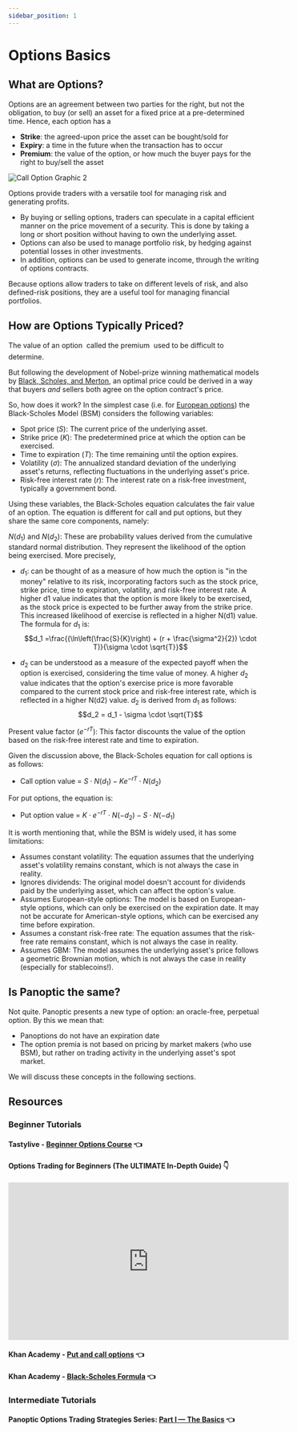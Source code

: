 ```yaml
---
sidebar_position: 1
---
```


# Options Basics

## What are Options?

Options are an agreement between two parties for the right, but not the obligation, to buy (or sell) an asset for a fixed price at a pre-determined time.
Hence, each option has a
- **Strike**: the agreed-upon price the asset can be bought/sold for
- **Expiry**: a time in the future when the transaction has to occur
- **Premium**: the value of the option, or how much the buyer pays for the right to buy/sell the asset

![Call Option Graphic 2](https://user-images.githubusercontent.com/62954565/229671202-9daac42f-aa08-4ae6-8388-7fca2e05eb31.png)

Options provide traders with a versatile tool for managing risk and generating profits.
- By buying or selling options, traders can speculate in a capital efficient manner on the price movement of a security. This is done by taking a long or short position without having to own the underlying asset.
- Options can also be used to manage portfolio risk, by hedging against potential losses in other investments.
- In addition, options can be used to generate income, through the writing of options contracts.

Because options allow traders to take on different levels of risk, and also defined-risk positions, they are a useful tool for managing financial portfolios.

## How are Options Typically Priced?

The value of an option &#151; called the premium &#151; used to be difficult to determine.

But following the development of Nobel-prize winning mathematical models by [Black, Scholes, and Merton](/docs/terms/blackscholes), an optimal price could be derived in a way that buyers _and_ sellers both agree on the option contract's price. 

So, how does it work? In the simplest case (i.e. for [European options](/docs/terms/european)) the Black-Scholes Model (BSM) considers the following variables:

- Spot price ($S$): The current price of the underlying asset.
- Strike price ($K$): The predetermined price at which the option can be exercised.
- Time to expiration ($T$): The time remaining until the option expires.
- Volatility ($\sigma$): The annualized standard deviation of the underlying asset's returns, reflecting fluctuations in the underlying asset's price.
- Risk-free interest rate ($r$): The interest rate on a risk-free investment, typically a government bond.

Using these variables, the Black-Scholes equation calculates the fair value of an option. The equation is different for call and put options, but they share the same core components, namely:

$N(d_1)$ and $N(d_2)$: These are probability values derived from the cumulative standard normal distribution. They represent the likelihood of the option being exercised. More precisely,

- $d_1$:  can be thought of as a measure of how much the option is "in the money" relative to its risk, incorporating factors such as the stock price, strike price, time to expiration, volatility, and risk-free interest rate. A higher d1 value indicates that the option is more likely to be exercised, as the stock price is expected to be further away from the strike price. This increased likelihood of exercise is reflected in a higher N(d1) value. The formula for $d_1$ is: $$d_1 =\frac{(\ln\left(\frac{S}{K}\right) + (r + \frac{\sigma^2}{2}) \cdot T)}{\sigma \cdot \sqrt{T}}$$

- $d_2$  can be understood as a measure of the expected payoff when the option is exercised, considering the time value of money. A higher $d_2$ value indicates that the option's exercise price is more favorable compared to the current stock price and risk-free interest rate, which is reflected in a higher N(d2) value. $d_2$ is derived from $d_1$ as follows: $$d_2 = d_1 - \sigma \cdot \sqrt{T}$$

Present value factor ($e^{-rT}$): This factor discounts the value of the option based on the risk-free interest rate and time to expiration. 

Given the discussion above, the Black-Scholes equation for call options is as follows:
- Call option value = $S \cdot N(d_1) - K  e^{-rT} \cdot N(d_2)$


For put options, the equation is:
- Put option value = $K \cdot e^{-rT} \cdot N(-d_2) - S \cdot N(-d_1)$


It is worth mentioning that, while the BSM is widely used, it has some limitations:

- Assumes constant volatility: The equation assumes that the underlying asset's volatility remains constant, which is not always the case in reality.
- Ignores dividends: The original model doesn't account for dividends paid by the underlying asset, which can affect the option's value.
- Assumes European-style options: The model is based on European-style options, which can only be exercised on the expiration date. It may not be accurate for American-style options, which can be exercised any time before expiration.
- Assumes a constant risk-free rate: The equation assumes that the risk-free rate remains constant, which is not always the case in reality.
- Assumes GBM: The model assumes the underlying asset's price follows a geometric Brownian motion, which is not always the case in reality (especially for stablecoins!).

## Is Panoptic the same?

Not quite. Panoptic presents a new type of option: an oracle-free, perpetual option. By this we mean that:

- Panoptions do not have an expiration date
- The option premia is not based on pricing by market makers (who use BSM), but rather on trading activity in the underlying asset's spot market.

We will discuss these concepts in the following sections. 

## Resources

### Beginner Tutorials

#### Tastylive - [Beginner Options Course](https://www.tastylive.com/learn-courses) 👈

#### Options Trading for Beginners (The ULTIMATE In-Depth Guide) 👇
<iframe width="560" height="315" src="https://www.youtube.com/embed/7PM4rNDr4oI" title="YouTube video player" frameborder="0" allow="accelerometer; autoplay; clipboard-write; encrypted-media; gyroscope; picture-in-picture; web-share" allowfullscreen></iframe>

#### Khan Academy - [Put and call options](https://www.khanacademy.org/economics-finance-domain/core-finance/derivative-securities/put-call-options/v/american-call-options) 👈

#### Khan Academy - [Black-Scholes Formula](https://www.khanacademy.org/economics-finance-domain/core-finance/derivative-securities/black-scholes/v/introduction-to-the-black-scholes-formula) 👈

### Intermediate Tutorials

#### Panoptic Options Trading Strategies Series: [Part I — The Basics](https://medium.com/@jesperkristensen58/panoptic-options-trading-strategies-series-part-i-the-basics-db07a48be2c7) 👈
